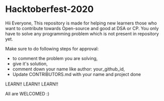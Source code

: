 # Hacktoberfest-2020

Hii Everyone,
This repository is made for helping new learners those who want to contribute towards Open-source and good at DSA or CP. You only have to solve any programming problem which is not present in repository yet.

Make sure to do following steps for approval:
- to comment the problem you are solving,
- give it's solution,
- comment down your name like author: your_github_id,
- Update CONTRIBUTORS.md with your name and project done

LEARN!! LEARN!! LEARN!!

All are WELCOMED :)
